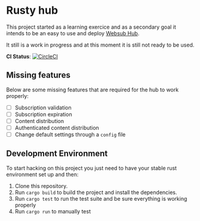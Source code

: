 # Rusty hub

This project started as a learning exercice and as a secondary goal it intends to be an easy to use and deploy [Websub Hub](https://www.w3.org/TR/websub/#hub).

It still is a work in progress and at this moment it is still not ready to be used.

**CI Status**: [![CircleCI](https://circleci.com/gh/dethos/rusty-hub.svg?style=svg)](https://circleci.com/gh/dethos/rust-hub)

## Missing features

Below are some missing features that are required for the hub to work properly:

- [ ] Subscription validation
- [ ] Subscription expiration
- [ ] Content distribution
- [ ] Authenticated content distribution
- [ ] Change default settings through a `config` file

## Development Environment

To start hacking on this project you just need to have your stable rust environment set up and then:

1. Clone this repository.
2. Run `cargo build` to build the project and install the dependencies.
3. Run `cargo test` to run the test suite and be sure everything is working properly
4. Run `cargo run` to manually test
